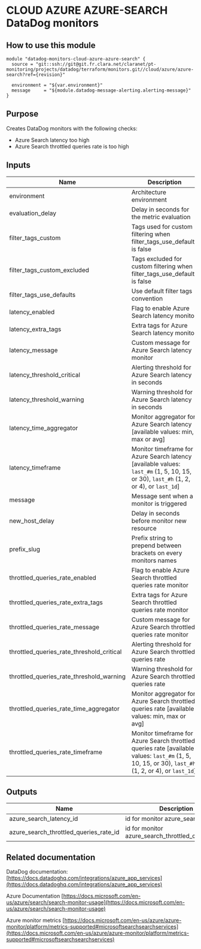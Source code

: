# CLOUD AZURE AZURE-SEARCH DataDog monitors

## How to use this module

```
module "datadog-monitors-cloud-azure-azure-search" {
  source = "git::ssh://git@git.fr.clara.net/claranet/pt-monitoring/projects/datadog/terraform/monitors.git//cloud/azure/azure-search?ref={revision}"

  environment = "${var.environment}"
  message     = "${module.datadog-message-alerting.alerting-message}"
}

```

## Purpose

Creates DataDog monitors with the following checks:

- Azure Search latency too high
- Azure Search throttled queries rate is too high

## Inputs

| Name | Description | Type | Default | Required |
|------|-------------|:----:|:-----:|:-----:|
| environment | Architecture environment | string | n/a | yes |
| evaluation\_delay | Delay in seconds for the metric evaluation | string | `"900"` | no |
| filter\_tags\_custom | Tags used for custom filtering when filter_tags_use_defaults is false | string | `"*"` | no |
| filter\_tags\_custom\_excluded | Tags excluded for custom filtering when filter_tags_use_defaults is false | string | `""` | no |
| filter\_tags\_use\_defaults | Use default filter tags convention | string | `"true"` | no |
| latency\_enabled | Flag to enable Azure Search latency monitor | string | `"true"` | no |
| latency\_extra\_tags | Extra tags for Azure Search latency monitor | list | `[]` | no |
| latency\_message | Custom message for Azure Search latency monitor | string | `""` | no |
| latency\_threshold\_critical | Alerting threshold for Azure Search latency in seconds | string | `"4"` | no |
| latency\_threshold\_warning | Warning threshold for Azure Search latency in seconds | string | `"2"` | no |
| latency\_time\_aggregator | Monitor aggregator for Azure Search latency [available values: min, max or avg] | string | `"min"` | no |
| latency\_timeframe | Monitor timeframe for Azure Search latency [available values: `last_#m` (1, 5, 10, 15, or 30), `last_#h` (1, 2, or 4), or `last_1d`] | string | `"last_5m"` | no |
| message | Message sent when a monitor is triggered | string | n/a | yes |
| new\_host\_delay | Delay in seconds before monitor new resource | string | `"300"` | no |
| prefix\_slug | Prefix string to prepend between brackets on every monitors names | string | `""` | no |
| throttled\_queries\_rate\_enabled | Flag to enable Azure Search throttled queries rate monitor | string | `"true"` | no |
| throttled\_queries\_rate\_extra\_tags | Extra tags for Azure Search throttled queries rate monitor | list | `[]` | no |
| throttled\_queries\_rate\_message | Custom message for Azure Search throttled queries rate monitor | string | `""` | no |
| throttled\_queries\_rate\_threshold\_critical | Alerting threshold for Azure Search throttled queries rate | string | `"50"` | no |
| throttled\_queries\_rate\_threshold\_warning | Warning threshold for Azure Search throttled queries rate | string | `"25"` | no |
| throttled\_queries\_rate\_time\_aggregator | Monitor aggregator for Azure Search throttled queries rate [available values: min, max or avg] | string | `"min"` | no |
| throttled\_queries\_rate\_timeframe | Monitor timeframe for Azure Search throttled queries rate [available values: `last_#m` (1, 5, 10, 15, or 30), `last_#h` (1, 2, or 4), or `last_1d`] | string | `"last_5m"` | no |

## Outputs

| Name | Description |
|------|-------------|
| azure\_search\_latency\_id | id for monitor azure_search_latency |
| azure\_search\_throttled\_queries\_rate\_id | id for monitor azure_search_throttled_queries_rate |

## Related documentation

DataDog documentation: [https://docs.datadoghq.com/integrations/azure_app_services](https://docs.datadoghq.com/integrations/azure_app_services)

Azure Documentation [https://docs.microsoft.com/en-us/azure/search/search-monitor-usage](https://docs.microsoft.com/en-us/azure/search/search-monitor-usage)

Azure monitor metrics [https://docs.microsoft.com/en-us/azure/azure-monitor/platform/metrics-supported#microsoftsearchsearchservices](https://docs.microsoft.com/en-us/azure/azure-monitor/platform/metrics-supported#microsoftsearchsearchservices)
